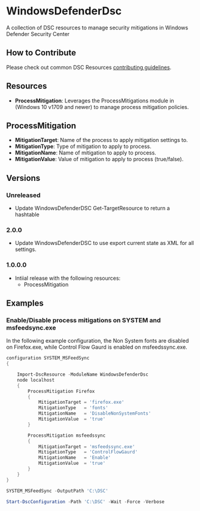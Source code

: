 # WindowsDefenderDsc

A collection of DSC resources to manage security mitigations in Windows Defender Security Center

## How to Contribute

Please check out common DSC Resources [contributing guidelines](https://github.com/PowerShell/DscResource.Kit/blob/master/CONTRIBUTING.md).

## Resources

* **ProcessMitigation**: Leverages the ProcessMitigations module in (Windows 10 v1709 and newer) to manage process mitigation policies.

## ProcessMitigation

* **MitigationTarget**: Name of the process to apply mitigation settings to.
* **MitigationType**: Type of mitigation to apply to process.
* **MitigationName**: Name of mitigation to apply to process.
* **MitigationValue**: Value of mitigation to apply to process (true/false).

## Versions

### Unreleased

* Update WindowsDefenderDSC Get-TargetResource to return a hashtable

### 2.0.0

* Update WindowsDefenderDSC to use export current state as XML for all settings.

### 1.0.0.0

* Intiial release with the following resources:
  * ProcessMitigation

## Examples

### Enable/Disable process mitigations on SYSTEM and msfeedsync.exe

In the following example configuration, the Non System fonts are disabled on Firefox.exe, while Control Flow Gaurd is enabled on msfeedssync.exe.

```PowerShell
configuration SYSTEM_MSFeedSync
{

    Import-DscResource -ModuleName WindowsDefenderDsc
    node localhost
    {
        ProcessMitigation Firefox
        {
            MitigationTarget = 'firefox.exe'
            MitigationType   = 'fonts'
            MitigationName   = 'DisableNonSystemFonts'
            MitigationValue  = 'true'
        }

        ProcessMitigation msfeedssync
        {
            MitigationTarget = 'msfeedssync.exe'
            MitigationType   = 'ControlFlowGaurd'
            MitigationName   = 'Enable'
            MitigationValue  = 'true'
        }
    }
}

SYSTEM_MSFeedSync -OutputPath 'C:\DSC'

Start-DscConfiguration -Path 'C:\DSC' -Wait -Force -Verbose
```
